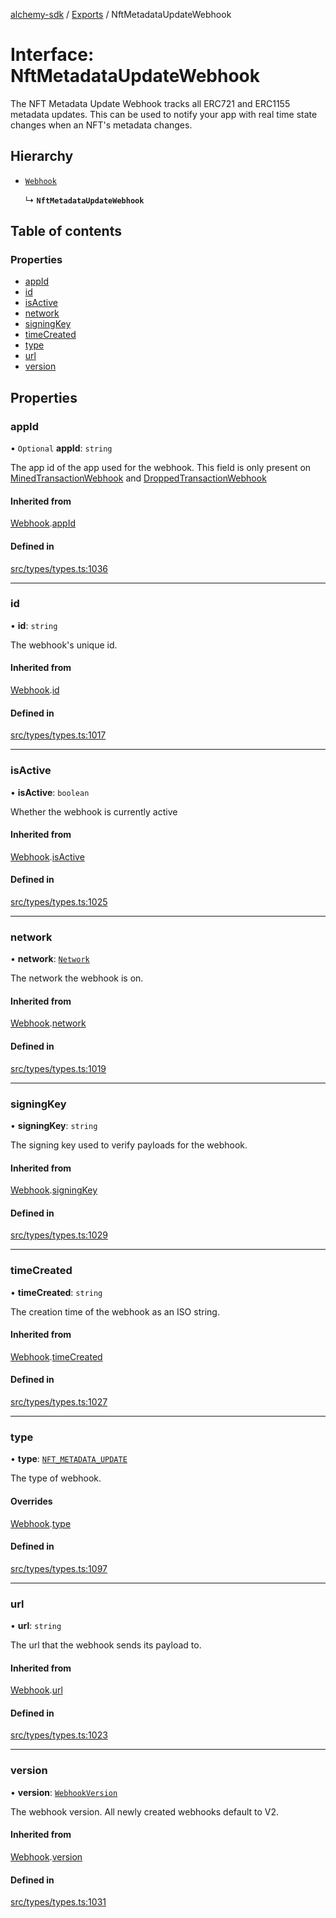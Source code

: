 [alchemy-sdk](../README.md) / [Exports](../modules.md) / NftMetadataUpdateWebhook

# Interface: NftMetadataUpdateWebhook

The NFT Metadata Update Webhook tracks all ERC721 and ERC1155 metadata updates.
This can be used to notify your app with real time state changes when an NFT's
metadata changes.

## Hierarchy

- [`Webhook`](Webhook.md)

  ↳ **`NftMetadataUpdateWebhook`**

## Table of contents

### Properties

- [appId](NftMetadataUpdateWebhook.md#appid)
- [id](NftMetadataUpdateWebhook.md#id)
- [isActive](NftMetadataUpdateWebhook.md#isactive)
- [network](NftMetadataUpdateWebhook.md#network)
- [signingKey](NftMetadataUpdateWebhook.md#signingkey)
- [timeCreated](NftMetadataUpdateWebhook.md#timecreated)
- [type](NftMetadataUpdateWebhook.md#type)
- [url](NftMetadataUpdateWebhook.md#url)
- [version](NftMetadataUpdateWebhook.md#version)

## Properties

### appId

• `Optional` **appId**: `string`

The app id of the app used for the webhook. This field is only present on
[MinedTransactionWebhook](MinedTransactionWebhook.md) and [DroppedTransactionWebhook](DroppedTransactionWebhook.md)

#### Inherited from

[Webhook](Webhook.md).[appId](Webhook.md#appid)

#### Defined in

[src/types/types.ts:1036](https://github.com/alchemyplatform/alchemy-sdk-js/blob/5cfa150/src/types/types.ts#L1036)

___

### id

• **id**: `string`

The webhook's unique id.

#### Inherited from

[Webhook](Webhook.md).[id](Webhook.md#id)

#### Defined in

[src/types/types.ts:1017](https://github.com/alchemyplatform/alchemy-sdk-js/blob/5cfa150/src/types/types.ts#L1017)

___

### isActive

• **isActive**: `boolean`

Whether the webhook is currently active

#### Inherited from

[Webhook](Webhook.md).[isActive](Webhook.md#isactive)

#### Defined in

[src/types/types.ts:1025](https://github.com/alchemyplatform/alchemy-sdk-js/blob/5cfa150/src/types/types.ts#L1025)

___

### network

• **network**: [`Network`](../enums/Network.md)

The network the webhook is on.

#### Inherited from

[Webhook](Webhook.md).[network](Webhook.md#network)

#### Defined in

[src/types/types.ts:1019](https://github.com/alchemyplatform/alchemy-sdk-js/blob/5cfa150/src/types/types.ts#L1019)

___

### signingKey

• **signingKey**: `string`

The signing key used to verify payloads for the webhook.

#### Inherited from

[Webhook](Webhook.md).[signingKey](Webhook.md#signingkey)

#### Defined in

[src/types/types.ts:1029](https://github.com/alchemyplatform/alchemy-sdk-js/blob/5cfa150/src/types/types.ts#L1029)

___

### timeCreated

• **timeCreated**: `string`

The creation time of the webhook as an ISO string.

#### Inherited from

[Webhook](Webhook.md).[timeCreated](Webhook.md#timecreated)

#### Defined in

[src/types/types.ts:1027](https://github.com/alchemyplatform/alchemy-sdk-js/blob/5cfa150/src/types/types.ts#L1027)

___

### type

• **type**: [`NFT_METADATA_UPDATE`](../enums/WebhookType.md#nft_metadata_update)

The type of webhook.

#### Overrides

[Webhook](Webhook.md).[type](Webhook.md#type)

#### Defined in

[src/types/types.ts:1097](https://github.com/alchemyplatform/alchemy-sdk-js/blob/5cfa150/src/types/types.ts#L1097)

___

### url

• **url**: `string`

The url that the webhook sends its payload to.

#### Inherited from

[Webhook](Webhook.md).[url](Webhook.md#url)

#### Defined in

[src/types/types.ts:1023](https://github.com/alchemyplatform/alchemy-sdk-js/blob/5cfa150/src/types/types.ts#L1023)

___

### version

• **version**: [`WebhookVersion`](../enums/WebhookVersion.md)

The webhook version. All newly created webhooks default to V2.

#### Inherited from

[Webhook](Webhook.md).[version](Webhook.md#version)

#### Defined in

[src/types/types.ts:1031](https://github.com/alchemyplatform/alchemy-sdk-js/blob/5cfa150/src/types/types.ts#L1031)

